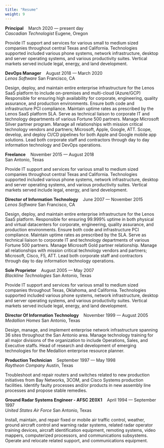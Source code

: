 ```yaml
---
title: "Resume"
weight: 9
---
```

<div align=left>
<p>
<b>Principal</b>&nbsp&nbsp&nbsp&nbspMarch 2020 — present day<br>
<i>Cascadian Technologist</i> Eugene, Oregon

Provide IT support and services for various small to medium sized companies throughout central Texas and California. Technologies supported included various phone systems, network infrastructure, desktop and server operating systems, and various productivity suites. Vertical markets served include legal, energy, and land development.
</p>
<p>
<b>DevOps Manager</b>&nbsp&nbsp&nbsp&nbspAugust 2018 — March 2020<br> 
<i>Lenos Software</i> San Francisco, CA

Design, deploy, and maintain entire enterprise infrastructure for the Lenos SaaS platform to include on-premises and multi-cloud (Azure/GCP) Responsible for ensuring high availability for corporate, engineering, quality assurance, and production environments.  Ensure both code and infrastructure PCI compliance. Maintain uptime rates as prescribed by the Lenos SaaS platform SLA. Serve as technical liaison to corporate IT and technology departments of various Fortune 500 partners. Manage Microsoft Silver partner program. Manage all relationships with mission critical technology vendors and partners; Microsoft, Apple, Google, ATT. Scope, develop, and deploy CI/CD pipelines for both Apple and Google mobile app solutions. Lead both corporate staff and contractors through day to day information technology and DevOps operations.
</p>
<p>
<b>Freelance</b>&nbsp&nbsp&nbsp&nbspNovember 2015 — August 2018<br>
San Antonio, Texas

Provide IT support and services for various small to medium sized companies throughout central Texas and California. Technologies supported included various phone systems, network infrastructure, desktop and server operating systems, and various productivity suites. Vertical markets served include legal, energy, and land development.
</p>
<p>
<b>Director of Information Technology</b>&nbsp&nbsp&nbsp&nbspJune 2007 — November 2015<br> 
<i>Lenos Software</i> San Francisco, CA

Design, deploy, and maintain entire enterprise infrastructure for the Lenos SaaS platform. Responsible for ensuring 99.999% uptime in both physical and virtual datacenters for corporate, engineering, quality assurance, and production environments.  Ensure both code and infrastructure PCI compliance. Maintain uptime rates as prescribed by the SLA. Serve as technical liaison to corporate IT and technology departments of various Fortune 500 partners. Manage Microsoft Gold partner relationship. Manage all relationships with mission critical technology vendors and partners; Microsoft, Cisco, F5, ATT. Lead both corporate staff and contractors through day to day information technology operations.
</p>
<p>
<b>Sole Proprietor</b>&nbsp&nbsp&nbsp&nbspAugust 2005 — May 2007<br>
<i>Blackline Technologies</i> San Antonio, Texas

Provide IT support and services for various small to medium sized companies throughout Texas, Oklahoma, and California. Technologies supported included various phone systems, network infrastructure, desktop and server operating systems, and various productivity suites. Vertical markets served include legal, energy, and land development.
</p>
<p>
<b>Director Of Information Technology</b>&nbsp&nbsp&nbsp&nbspNovember 1999 — August 2005<br>
<i>Medallion Homes</i> San Antonio, Texas

Design, manage, and implement enterprise network infrastructure spanning 36 sites throughout the San Antonio area. Manage technology training for all major divisions of the organization to include Operations, Sales, and Executive staffs. Head of research and development of emerging technologies for the Medallion enterprise resource planner. 
</p>
<p>
<b>Production Technician</b>&nbsp&nbsp&nbsp&nbspSeptember 1997 — May 1998<br>
<i>Raytheon Company</i>	Austin, Texas

Troubleshoot and repair routers and switches related to new production initiatives from Bay Networks, 3COM, and Cisco Systems production facilities. Identify faulty processes and/or products in new assembly line processes and propose stable remedies. 
</p>
<p>
<b>Ground Radar Systems Engineer - AFSC 2E0X1</b>&nbsp&nbsp&nbsp&nbspApril 1994 — September 1997<br>
<i>United States Air Force</i>	San Antonio, Texas

Install, maintain, and repair fixed or mobile air traffic control, weather, ground aircraft control and warning radar systems, related radar operator training devices, aircraft identification equipment, remoting systems, video mappers, computerized processors, and communications subsystems. Operate and relocate related support, and communications equipment. 
</p>
</div>
